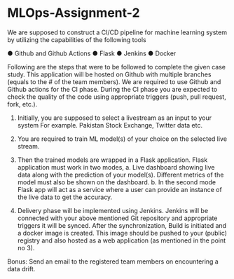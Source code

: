 # MLOps-Assignment-2
We are supposed to construct a CI/CD pipeline for machine learning system by utilizing the
capabilities of the following tools

● Github and Github Actions
● Flask
● Jenkins
● Docker

Following are the steps that were to be followed to complete the given case study. This application
will be hosted on Github with multiple branches (equals to the # of the team members). We are
required to use Github and Github actions for the CI phase. During the CI phase you are
expected to check the quality of the code using appropriate triggers (push, pull request, fork,
etc.).
1. Initially, you are supposed to select a livestream as an input to your system For example.
Pakistan Stock Exchange, Twitter data etc.
2. You are required to train ML model(s) of your choice on the selected live stream.
3. Then the trained models are wrapped in a Flask application. Flask application must work
in two modes,
a. Live dashboard showing live data along with the prediction of your model(s).
Different metrics of the model must also be shown on the dashboard.
b. In the second mode Flask app will act as a service where a user can provide an
instance of the live data to get the accuracy.

4. Delivery phase will be implemented using Jenkins. Jenkins will be connected with your
above mentioned Git repository and appropriate triggers it will be synced. After the
synchronization, Build is initiated and a docker image is created. This image should be
pushed to your (public) registry and also hosted as a web application (as mentioned in the
point no 3).

Bonus:
Send an email to the registered team members on encountering a data drift.
